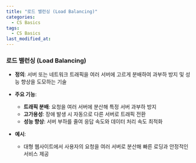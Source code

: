 ```yaml
---
title: "로드 밸런싱 (Load Balancing)"
categories:
  - CS Basics
tags:
  - CS Basics
last_modified_at: 
---
```



### 로드 밸런싱 (Load Balancing)

- **정의**: 서버 또는 네트워크 트래픽을 여러 서버에 고르게 분배하여 과부하 방지 및 성능 향상을 도모하는 기술  

- **주요 기능**:  
  - **트래픽 분배**: 요청을 여러 서버에 분산해 특정 서버 과부하 방지  
  - **고가용성**: 장애 발생 시 자동으로 다른 서버로 트래픽 전환  
  - **성능 향상**: 서버 부하를 줄여 응답 속도와 데이터 처리 속도 최적화  

- **예시**:  
  - 대형 웹사이트에서 사용자의 요청을 여러 서버로 분산해 빠른 로딩과 안정적인 서비스 제공  
